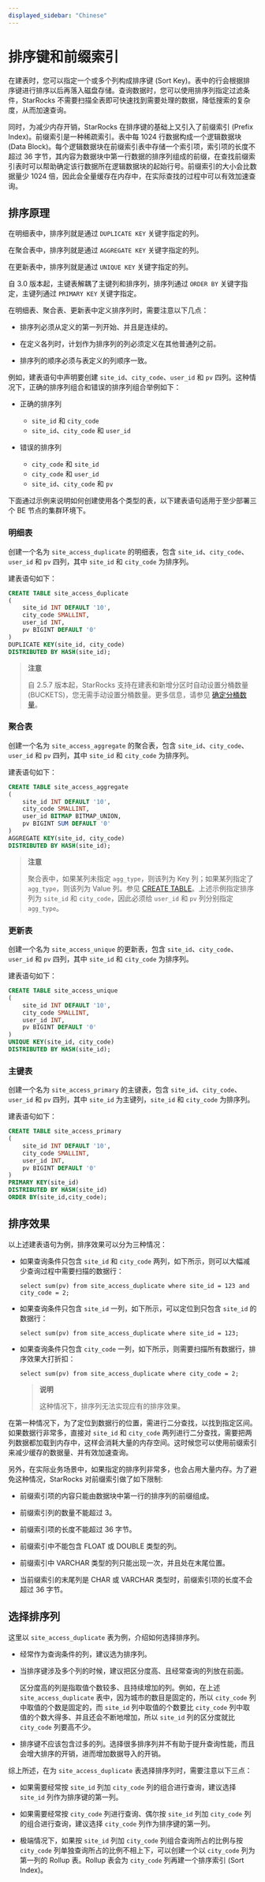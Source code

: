 ```yaml
---
displayed_sidebar: "Chinese"
---
```


# 排序键和前缀索引

在建表时，您可以指定一个或多个列构成排序键 (Sort Key)。表中的行会根据排序键进行排序以后再落入磁盘存储。查询数据时，您可以使用排序列指定过滤条件，StarRocks 不需要扫描全表即可快速找到需要处理的数据，降低搜索的复杂度，从而加速查询。

同时，为减少内存开销，StarRocks 在排序键的基础上又引入了前缀索引 (Prefix Index)。前缀索引是一种稀疏索引。表中每 1024 行数据构成一个逻辑数据块 (Data Block)。每个逻辑数据块在前缀索引表中存储一个索引项，索引项的长度不超过 36 字节，其内容为数据块中第一行数据的排序列组成的前缀，在查找前缀索引表时可以帮助确定该行数据所在逻辑数据块的起始行号。前缀索引的大小会比数据量少 1024 倍，因此会全量缓存在内存中，在实际查找的过程中可以有效加速查询。

## 排序原理

在明细表中，排序列就是通过 `DUPLICATE KEY` 关键字指定的列。

在聚合表中，排序列就是通过 `AGGREGATE KEY` 关键字指定的列。

在更新表中，排序列就是通过 `UNIQUE KEY` 关键字指定的列。

自 3.0 版本起，主键表解耦了主键列和排序列，排序列通过 `ORDER BY` 关键字指定，主键列通过 `PRIMARY KEY` 关键字指定。

在明细表、聚合表、更新表中定义排序列时，需要注意以下几点：

- 排序列必须从定义的第一列开始、并且是连续的。

- 在定义各列时，计划作为排序列的列必须定义在其他普通列之前。

- 排序列的顺序必须与表定义的列顺序一致。

例如，建表语句中声明要创建 `site_id`、`city_code`、`user_id` 和 `pv` 四列。这种情况下，正确的排序列组合和错误的排序列组合举例如下：

- 正确的排序列
  - `site_id` 和 `city_code`
  - `site_id`、`city_code` 和 `user_id`

- 错误的排序列
  - `city_code` 和 `site_id`
  - `city_code` 和 `user_id`
  - `site_id`、`city_code` 和 `pv`

下面通过示例来说明如何创建使用各个类型的表，以下建表语句适用于至少部署三个 BE 节点的集群环境下。

### 明细表

创建一个名为 `site_access_duplicate` 的明细表，包含 `site_id`、`city_code`、`user_id` 和 `pv` 四列，其中 `site_id` 和 `city_code` 为排序列。

建表语句如下：

```SQL
CREATE TABLE site_access_duplicate
(
    site_id INT DEFAULT '10',
    city_code SMALLINT,
    user_id INT,
    pv BIGINT DEFAULT '0'
)
DUPLICATE KEY(site_id, city_code)
DISTRIBUTED BY HASH(site_id);
```

> **注意**
>
> 自 2.5.7 版本起，StarRocks 支持在建表和新增分区时自动设置分桶数量 (BUCKETS)，您无需手动设置分桶数量。更多信息，请参见 [确定分桶数量](./Data_distribution.md#确定分桶数量)。

### 聚合表

创建一个名为 `site_access_aggregate` 的聚合表，包含 `site_id`、`city_code`、`user_id` 和 `pv` 四列，其中 `site_id` 和 `city_code` 为排序列。

建表语句如下：

```SQL
CREATE TABLE site_access_aggregate
(
    site_id INT DEFAULT '10',
    city_code SMALLINT,
    user_id BITMAP BITMAP_UNION,
    pv BIGINT SUM DEFAULT '0'
)
AGGREGATE KEY(site_id, city_code)
DISTRIBUTED BY HASH(site_id);
```

>**注意**
>
> 聚合表中，如果某列未指定 `agg_type`，则该列为 Key 列；如果某列指定了 `agg_type`，则该列为 Value 列。参见 [CREATE TABLE](../sql-reference/sql-statements/data-definition/CREATE_TABLE.md)。上述示例指定排序列为 `site_id` 和 `city_code`，因此必须给 `user_id` 和 `pv` 列分别指定 `agg_type`。

### 更新表

创建一个名为 `site_access_unique` 的更新表，包含 `site_id`、`city_code`、`user_id` 和 `pv` 四列，其中 `site_id` 和 `city_code` 为排序列。

建表语句如下：

```SQL
CREATE TABLE site_access_unique
(
    site_id INT DEFAULT '10',
    city_code SMALLINT,
    user_id INT,
    pv BIGINT DEFAULT '0'
)
UNIQUE KEY(site_id, city_code)
DISTRIBUTED BY HASH(site_id);
```

### 主键表

创建一个名为 `site_access_primary` 的主键表，包含 `site_id`、`city_code`、`user_id` 和 `pv` 四列，其中 `site_id` 为主键列，`site_id` 和 `city_code` 为排序列。

建表语句如下：

```SQL
CREATE TABLE site_access_primary
(
    site_id INT DEFAULT '10',
    city_code SMALLINT,
    user_id INT,
    pv BIGINT DEFAULT '0'
)
PRIMARY KEY(site_id)
DISTRIBUTED BY HASH(site_id)
ORDER BY(site_id,city_code);
```

## 排序效果

以上述建表语句为例，排序效果可以分为三种情况：

- 如果查询条件只包含 `site_id` 和 `city_code` 两列，如下所示，则可以大幅减少查询过程中需要扫描的数据行：

  ```Plain
  select sum(pv) from site_access_duplicate where site_id = 123 and city_code = 2;
  ```

- 如果查询条件只包含 `site_id` 一列，如下所示，可以定位到只包含 `site_id` 的数据行：

  ```Plain
  select sum(pv) from site_access_duplicate where site_id = 123;
  ```

- 如果查询条件只包含 `city_code` 一列，如下所示，则需要扫描所有数据行，排序效果大打折扣：

  ```Plain
  select sum(pv) from site_access_duplicate where city_code = 2;
  ```

  > **说明**
  >
  > 这种情况下，排序列无法实现应有的排序效果。

在第一种情况下，为了定位到数据行的位置，需进行二分查找，以找到指定区间。如果数据行非常多，直接对 `site_id` 和 `city_code` 两列进行二分查找，需要把两列数据都加载到内存中，这样会消耗大量的内存空间。这时候您可以使用前缀索引来减少缓存的数据量、并有效加速查询。

另外，在实际业务场景中，如果指定的排序列非常多，也会占用大量内存。为了避免这种情况，StarRocks 对前缀索引做了如下限制:

- 前缀索引项的内容只能由数据块中第一行的排序列的前缀组成。

- 前缀索引列的数量不能超过 3。

- 前缀索引项的长度不能超过 36 字节。

- 前缀索引中不能包含 FLOAT 或 DOUBLE 类型的列。

- 前缀索引中 VARCHAR 类型的列只能出现一次，并且处在末尾位置。

- 当前缀索引的末尾列是 CHAR 或 VARCHAR 类型时，前缀索引项的长度不会超过 36 字节。

## 选择排序列

这里以 `site_access_duplicate` 表为例，介绍如何选择排序列。

- 经常作为查询条件的列，建议选为排序列。

- 当排序键涉及多个列的时候，建议把区分度高、且经常查询的列放在前面。

  区分度高的列是指取值个数较多、且持续增加的列。例如，在上述 `site_access_duplicate` 表中，因为城市的数目是固定的，所以 `city_code` 列中取值的个数是固定的，而 `site_id` 列中取值的个数要比 `city_code` 列中取值的个数大得多、并且还会不断地增加，所以 `site_id` 列的区分度就比 `city_code` 列要高不少。

- 排序键不应该包含过多的列。选择很多排序列并不有助于提升查询性能，而且会增大排序的开销，进而增加数据导入的开销。

综上所述，在为 `site_access_duplicate` 表选择排序列时，需要注意以下三点：

- 如果需要经常按 `site_id` 列加 `city_code` 列的组合进行查询，建议选择 `site_id` 列作为排序键的第一列。

- 如果需要经常按 `city_code` 列进行查询、偶尔按 `site_id` 列加 `city_code` 列的组合进行查询，建议选择 `city_code` 列作为排序键的第一列。

- 极端情况下，如果按 `site_id` 列加 `city_code` 列组合查询所占的比例与按 `city_code` 列单独查询所占的比例不相上下，可以创建一个以 `city_code` 列为第一列的 Rollup 表。Rollup 表会为 `city_code` 列再建一个排序索引 (Sort Index)。
